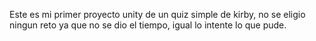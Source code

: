Este es mi primer proyecto unity de un quiz simple de kirby, no se eligio ningun reto ya que no se dio el tiempo, igual lo intente lo que pude.
